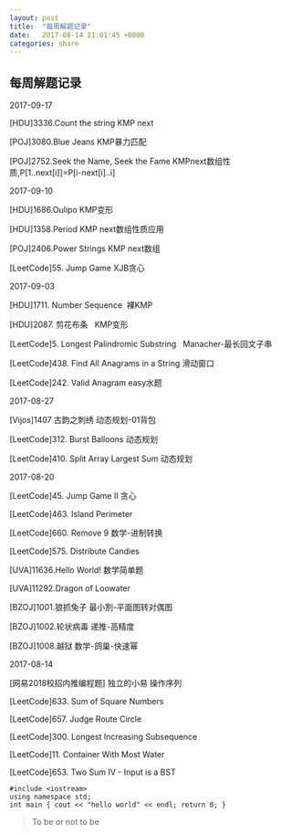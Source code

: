 ```yaml
---
layout: post
title:  "每周解题记录"
date:   2017-08-14 21:01:45 +0800
categories: share
---
```



## 每周解题记录

2017-09-17

[HDU]3336.Count the string   KMP next

[POJ]3080.Blue Jeans KMP暴力匹配

[POJ]2752.Seek the Name, Seek the Fame KMPnext数组性质,P[1..next[i]]=P[i-next[i]..i]


2017-09-10

[HDU]1686.Oulipo KMP变形

[HDU]1358.Period KMP next数组性质应用

[POJ]2406.Power Strings KMP next数组

[LeetCode]55. Jump Game XJB贪心


2017-09-03

[HDU]1711. Number Sequence  裸KMP

[HDU]2087. 剪花布条    KMP变形

[LeetCode]5. Longest Palindromic Substring   Manacher-最长回文子串

[LeetCode]438. Find All Anagrams in a String 滑动窗口

[LeetCode]242. Valid Anagram  easy水题

2017-08-27

[Vijos]1407 古韵之刺绣 动态规划-01背包

[LeetCode]312. Burst Balloons 动态规划

[LeetCode]410. Split Array Largest Sum 动态规划



2017-08-20


[LeetCode]45. Jump Game II 贪心

[LeetCode]463. Island Perimeter

[LeetCode]660. Remove 9 数学-进制转换

[LeetCode]575. Distribute Candies

[UVA]11636.Hello World! 数学简单题

[UVA]11292.Dragon of Loowater 

[BZOJ]1001.狼抓兔子 最小割-平面图转对偶图

[BZOJ]1002.轮状病毒 递推-高精度

[BZOJ]1008.越狱 数学-鸽巢-快速幂

2017-08-14

[网易2018校招内推编程题] 独立的小易 操作序列

[LeetCode]633. Sum of Square Numbers

[LeetCode]657. Judge Route Circle

[LeetCode]300. Longest Increasing Subsequence

[LeetCode]11. Container With Most Water

[LeetCode]653. Two Sum IV - Input is a BST

```
#include <iostream>
using namespace std;
int main { cout << "hello world" << endl; return 0; }
```

> To be or not to be

